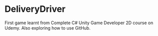 # DeliveryDriver
First game learnt from Complete C# Unity Game Developer 2D course on Udemy. Also exploring how to use GitHub. 
